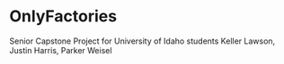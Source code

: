 # OnlyFactories
Senior Capstone Project for University of Idaho students Keller Lawson, Justin Harris, Parker Weisel
